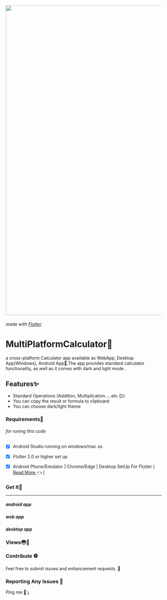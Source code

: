 

<div align="center">
  <img src="screenshots/git1.png" width="1000">
</div>

###### made with <a href="https://flutter.dev/"> Flutter </a>
# MultiPlatformCalculator🧮
a cross-platform Calculator app available as WebApp, Desktop App(Windows), Android App🎉.The app provides standard  calculator functionality, as well as it comes with dark and light mode .

## Features✨
* Standard Operations (Addition, Multiplication.....etc 😉)
* You can copy the result or formula to clipboard 
* You can choose dark/light theme
 <div></div>

### Requirements🎫
###### for runing this code
- [x] Android Studio running on windows/mac os
- [x] Flutter 2.0 or higher set up
- [x] Android Phone/Emulator | Chrome/Edge | Desktop SetUp For Flutter [ <a href="https://flutter.dev/desktop"> Read More </a>  👈 ] 


### Get It🎊
---
##### android app

##### web app 

##### desktop app


### Views😳🤩



### Contribute ⚽

Feel free to submit issues and enhancement requests. 🤗




### Reporting Any Issues 🧨

Ping me <a href="mailto:dinoykraj@gmail.com">📧</a> <a href="https://wa.me/+917306185390">📞</a>
